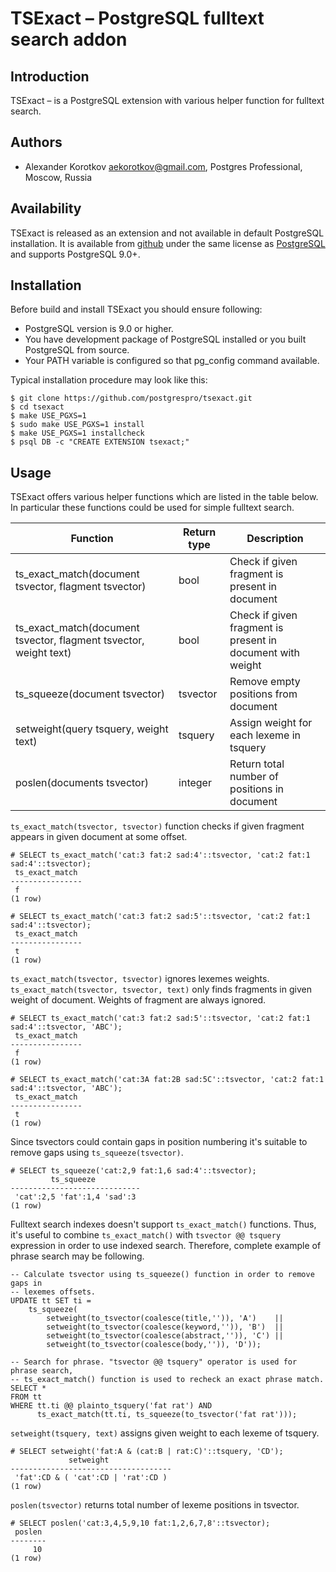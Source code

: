 TSExact – PostgreSQL fulltext search addon
==========================================

Introduction
------------

TSExact – is a PostgreSQL extension with various helper function for fulltext
search. 


Authors
-------

 * Alexander Korotkov <aekorotkov@gmail.com>, Postgres Professional, Moscow, Russia

Availability
------------

TSExact is released as an extension and not available in default PostgreSQL
installation. It is available from
[github](https://github.com/postgrespro/tsexact)
under the same license as
[PostgreSQL](http://www.postgresql.org/about/licence/)
and supports PostgreSQL 9.0+.

Installation
------------

Before build and install TSExact you should ensure following:
    
 * PostgreSQL version is 9.0 or higher.
 * You have development package of PostgreSQL installed or you built
   PostgreSQL from source.
 * Your PATH variable is configured so that pg\_config command available.
    
Typical installation procedure may look like this:
    
    $ git clone https://github.com/postgrespro/tsexact.git
    $ cd tsexact
    $ make USE_PGXS=1
    $ sudo make USE_PGXS=1 install
    $ make USE_PGXS=1 installcheck
    $ psql DB -c "CREATE EXTENSION tsexact;"

Usage
-----

TSExact offers various helper functions which are listed in the table below. In particular these functions could be used for simple fulltext search.

|          Function                                                 | Return type |                      Description                           |
| ----------------------------------------------------------------- | ----------- | ---------------------------------------------------------- |
| ts_exact_match(document tsvector, flagment tsvector)              | bool        | Check if given fragment is present in document             |
| ts_exact_match(document tsvector, flagment tsvector, weight text) | bool        | Check if given fragment is present in document with weight |
| ts_squeeze(document tsvector)                                     | tsvector    | Remove empty positions from document                       |
| setweight(query tsquery, weight text)                             | tsquery     | Assign weight for each lexeme in tsquery                   |
| poslen(documents tsvector)                                        | integer     | Return total number of positions in document               |

`ts_exact_match(tsvector, tsvector)` function checks if given fragment appears in given document at some offset.

    # SELECT ts_exact_match('cat:3 fat:2 sad:4'::tsvector, 'cat:2 fat:1 sad:4'::tsvector);
     ts_exact_match 
    ----------------
     f
    (1 row)

    # SELECT ts_exact_match('cat:3 fat:2 sad:5'::tsvector, 'cat:2 fat:1 sad:4'::tsvector);
     ts_exact_match 
    ----------------
     t
    (1 row)

`ts_exact_match(tsvector, tsvector)` ignores lexemes weights. `ts_exact_match(tsvector, tsvector, text)` only finds fragments in given weight of document. Weights of fragment are always ignored.

    # SELECT ts_exact_match('cat:3 fat:2 sad:5'::tsvector, 'cat:2 fat:1 sad:4'::tsvector, 'ABC');
     ts_exact_match 
    ----------------
     f
    (1 row)

    # SELECT ts_exact_match('cat:3A fat:2B sad:5C'::tsvector, 'cat:2 fat:1 sad:4'::tsvector, 'ABC');
     ts_exact_match 
    ----------------
     t
    (1 row)

Since tsvectors could contain gaps in position numbering it's suitable to remove gaps using `ts_squeeze(tsvector)`.

    # SELECT ts_squeeze('cat:2,9 fat:1,6 sad:4'::tsvector);
             ts_squeeze
    -----------------------------
     'cat':2,5 'fat':1,4 'sad':3
    (1 row)

Fulltext search indexes doesn't support `ts_exact_match()` functions. Thus, it's useful to combine `ts_exact_match()` with `tsvector @@ tsquery` expression in order to use indexed search. Therefore, complete example of phrase search may be following.

    -- Calculate tsvector using ts_squeeze() function in order to remove gaps in
    -- lexemes offsets.
    UPDATE tt SET ti =
        ts_squeeze(
            setweight(to_tsvector(coalesce(title,'')), 'A')    ||
            setweight(to_tsvector(coalesce(keyword,'')), 'B')  ||
            setweight(to_tsvector(coalesce(abstract,'')), 'C') ||
            setweight(to_tsvector(coalesce(body,'')), 'D'));
    
    -- Search for phrase. "tsvector @@ tsquery" operator is used for phrase search,
    -- ts_exact_match() function is used to recheck an exact phrase match.
    SELECT *
    FROM tt
    WHERE tt.ti @@ plainto_tsquery('fat rat') AND
          ts_exact_match(tt.ti, ts_squeeze(to_tsvector('fat rat')));


`setweight(tsquery, text)` assigns given weight to each lexeme of tsquery.

    # SELECT setweight('fat:A & (cat:B | rat:C)'::tsquery, 'CD');
                 setweight
    ------------------------------------
     'fat':CD & ( 'cat':CD | 'rat':CD )
    (1 row)

`poslen(tsvector)` returns total number of lexeme positions in tsvector.

    # SELECT poslen('cat:3,4,5,9,10 fat:1,2,6,7,8'::tsvector);
     poslen
    --------
         10
    (1 row)
